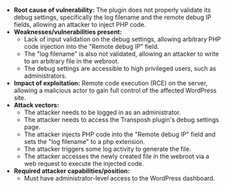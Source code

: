 - **Root cause of vulnerability:** The plugin does not properly validate its debug settings, specifically the log filename and the remote debug IP fields, allowing an attacker to inject PHP code.
- **Weaknesses/vulnerabilities present:**
    - Lack of input validation on the debug settings, allowing arbitrary PHP code injection into the "Remote debug IP" field.
    - The "log filename" is also not validated, allowing an attacker to write to an arbitrary file in the webroot.
    - The debug settings are accessible to high privileged users, such as administrators.
- **Impact of exploitation:** Remote code execution (RCE) on the server, allowing a malicious actor to gain full control of the affected WordPress site.
- **Attack vectors:**
    - The attacker needs to be logged in as an administrator.
    - The attacker needs to access the Transposh plugin's debug settings page.
    - The attacker injects PHP code into the "Remote debug IP" field and sets the "log filename" to a php extension.
    - The attacker triggers some log activity to generate the file.
    - The attacker accesses the newly created file in the webroot via a web request to execute the injected code.
- **Required attacker capabilities/position:**
    - Must have administrator-level access to the WordPress dashboard.